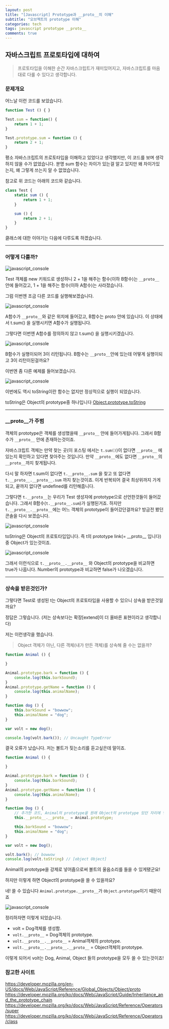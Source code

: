 ```yaml
---
layout: post
title: "[Javascript] Prototype과 __proto__의 이해"
subtitle: "오브젝트의 prototype 이해"
categories: tech
tags: javascript prototype __proto__
comments: true
---
```


자바스크립트 프로토타입에 대하여
----------

> 프로토타입을 이해한 순간 자바스크립트가 재미있어지고, 자바스크립트를 마음대로 다룰 수 있다고 생각합니다.


### 문제개요

어느날 이런 코드를 보았습니다.

```javascript
function Test () { }

Test.sum = function() {
	return 1 + 1;
}

Test.prototype.sum = function () {
	return 2 + 1;
}
```

평소 자바스크립트의 프로토타입을 이해하고 있었다고 생각했지만, 이 코드를 보며 생각하지 않을 수가 없었습니다.
분명 sum 함수는 차이가 있는걸 알고 있지만 왜 차이가있는지, 왜 그렇게 쓰는지 알 수 없었습니다.

참고로 위 코드는 아래의 코드와 같습니다.

```javascript
class Test {
	static sum () {
		return 1 + 1;
	}

	sum () {
		return 2 + 1;
	}
}
```
클래스에 대한 이야기는 다음에 다루도록 하겠습니다.


***

### 어떻게 다를까?

![javascript_console](\assets\img\posts\prototype&__proto__\console1.png)

Test 객체를 new 키워드로 생성하니 2 + 1을 해주는 함수(이하 B함수)는 `__proto__` 안에 들어갔고, 1 + 1을 해주는 함수(이하 A함수)는 사라졌습니다.

그럼 이번엔 조금 다른 코드를 실행해보겠습니다.

![javascript_console](\assets\img\posts\prototype&__proto__\console2.png)

A함수가 `__proto__`와 같은 위치에 들어갔고, B함수는 proto 안에 있습니다.
이 상태에서 t.sum() 을 실행시키면 A함수가 실행됩니다.

그렇다면 이번엔 A함수를 정의하지 않고 t.sum() 을 실행시키겠습니다.

![javascript_console](\assets\img\posts\prototype&__proto__\console3.png)

B함수가 실행이되어 3이 리턴됩니다. B함수는 `__proto__`안에 있는데 어떻게 실행이되고 3이 리턴이된걸까요?

이번엔 좀 다른 예제를 들어보겠습니다.

![javascript_console](\assets\img\posts\prototype&__proto__\console4.png)

이번에도 역시 toString이란 함수는 없지만 정상적으로 실행이 되었습니다.

toString은 Object의 prototype중 하나입니다 [Object.prototype.toString](https://developer.mozilla.org/ko/docs/Web/JavaScript/Reference/Global_Objects/Object/toString)

***

### \_\_proto\_\_가 주범

객체의 prototype은 객체를 생성했을때 `__proto__` 안에 들어가게됩니다. 그래서 B함수가 `__proto__` 안에 존재하는것이죠.

자바스크립트 객체는 만약 찾는 곳(이 포스팅 에서는 `t.sum()`)이 없다면 `__proto__` 에 있는지 확인하고 있다면 찾아주는 것입니다.
만약 `__proto__`에도 없다면 `__proto__`의 `__proto__`까지 찾게됩니다.

다시 말 하자면 t.sum이 없다면 `t.__proto__.sum` 을 찾고 또 없다면 `t.__proto__.__proto__.sum` 까지 찾는것이죠. 이게 반복되어 결국 최상위까지 가게되고, 끝까지 없다면 undefined를 리턴해줍니다.

그렇다면 `t.__proto__`는 우리가 Test 생성자에 prototype으로 선언한것들이 들어갔습니다. 그래서 B함수(`t.__proto__.sum`)가 실행된거죠.
하지만 `t.__proto__.__proto__`에는 어느 객체의 prototype이 들어갔던걸까요? 방금전 봤던 콘솔을 다시 보겠습니다.

![javascript_console](\assets\img\posts\prototype&__proto__\console4.png)

toString은 Object의 프로토타입입니다. 즉 t의 prototype link(= \_\_proto\_\_ 입니다)중 Object가 있는것이죠.

![javascript_console](\assets\img\posts\prototype&__proto__\console5.png)

그래서 이런식으로 `t.__proto__.__proto__` 와 Object의 prototype을 비교하면 true가 나옵니다. Number의 prototype과 비교하면 false가 나오겠습니다.

***

### 상속을 받은것인가?

그렇다면 Test로 생성된 t는 Object의 프로토타입을 사용할 수 있으니 상속을 받은것일까요?

정답은 그렇습니다. (저는 상속보다는 확장[extend]이 더 올바른 표현이라고 생각합니다)

저는 이런생각을 했습니다.
> Object 객체가 아닌, 다른 객체(내가 만든 객체)를 상속해 줄 수는 없을까?

```javascript
function Animal () {

}

Animal.prototype.bark = function () {
	console.log(this.barkSound);
}
Animal.prototype.getName = function () {
	console.log(this.animalName);
}

function dog () {
	this.barkSound = "bowwow";
	this.animalName = "dog";
}

var volt = new dog();

console.log(volt.bark()); // Uncaught TypeError
```

결국 오류가 났습니다. 저는 볼트가 짖는소리를 듣고싶은데 말이죠.

```javascript
function Animal () {

}

Animal.prototype.bark = function () {
	console.log(this.barkSound);
}
Animal.prototype.getName = function () {
	console.log(this.animalName);
}

function Dog () {
	// 추가한 코드, Animal의 prototype을 원래 Object의 prototype 있던 자리에 넣습니다
	this.__proto__.__proto__ = Animal.prototype;

	this.barkSound = "bowwow";
	this.animalName = "dog";
}

var volt = new Dog();

volt.bark(); // bowwow
console.log(volt.toString) // [object Object]
```

Animal의 prototype을 강제로 넣어줌으로써 볼트의 울음소리를 들을 수 있게됐군요!

하지만 이렇게 하면 Object의 prototype을 쓸 수 있을까요?

네! 쓸 수 있습니다 `Animal.prototype.__proto__`가 `Object.prototype`이기 때문이죠

![javascript_console](\assets\img\posts\prototype&__proto__\console6.png)

정리하자면 이렇게 되었습니다.

* volt = Dog객체를 생성함.
* `volt.__proto__` = Dog객체의 prototype.
* `volt.__proto__.__proto__` = Animal객체의 prototype.
* `volt.__proto__.__proto__.__proto__` = Object객체의 prototype.

이렇게 되어서 volt는 Dog, Animal, Object 들의 prototype을 모두 쓸 수 있는것이죠!




### 참고한 사이트

<https://developer.mozilla.org/en-US/docs/Web/JavaScript/Reference/Global_Objects/Object/proto>
<https://developer.mozilla.org/ko/docs/Web/JavaScript/Guide/Inheritance_and_the_prototype_chain>
<https://developer.mozilla.org/ko/docs/Web/JavaScript/Reference/Operators/super>
<https://developer.mozilla.org/ko/docs/Web/JavaScript/Reference/Operators/class>
